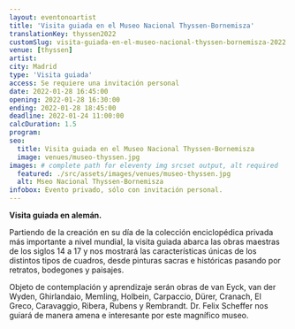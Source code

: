 ```yaml
---
layout: eventonoartist
title: 'Visita guiada en el Museo Nacional Thyssen-Bornemisza'
translationKey: thyssen2022
customSlug: visita-guiada-en-el-museo-nacional-thyssen-bornemisza-2022
venue: [thyssen]
artist:
city: Madrid
type: 'Visita guiada'
access: Se requiere una invitación personal
date: 2022-01-28 16:45:00
opening: 2022-01-28 16:30:00
ending: 2022-01-28 18:45:00
deadline: 2022-01-24 11:00:00
calcDuration: 1.5
program:
seo:
  title: Visita guiada en el Museo Nacional Thyssen-Bornemisza
  image: venues/museo-thyssen.jpg
images: # complete path for eleventy img srcset output, alt required
  featured: ./src/assets/images/venues/museo-thyssen.jpg
  alt: Mseo Nacional Thyssen-Bornemisza
infobox: Evento privado, sólo con invitación personal.
---
```


<strong>Visita guiada en alemán.</strong>

Partiendo de la creación en su día de la colección enciclopédica privada más importante a nivel mundial, la visita guiada abarca las obras maestras de los siglos 14 a 17 y nos mostrará las características únicas de los distintos tipos de cuadros, desde pinturas sacras e históricas pasando por retratos, bodegones y paisajes.

Objeto de contemplación y aprendizaje serán obras de van Eyck, van der Wyden, Ghirlandaio, Memling, Holbein, Carpaccio, Dürer, Cranach, El Greco, Caravaggio, Ribera, Rubens y Rembrandt. Dr. Felix Scheffer nos guiará de manera amena e interesante por este magnífico museo.
